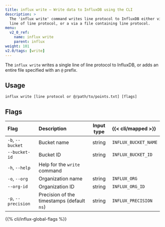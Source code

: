 ```yaml
---
title: influx write – Write data to InfluxDB using the CLI
description: >
  The 'influx write' command writes line protocol to InfluxDB either via a single
  line of line protocol, or a via a file containing line protocol.
menu:
  v2_0_ref:
    name: influx write
    parent: influx
weight: 101
v2.0/tags: [write]
---
```


The `influx write` writes a single line of line protocol to InfluxDB,
or adds an entire file specified with an `@` prefix.

## Usage
```
influx write [line protocol or @/path/to/points.txt] [flags]
```

## Flags
| Flag                | Description                                | Input type | {{< cli/mapped >}}   |
|:----                |:-----------                                |:----------:|:------------------   |
| `-b`, `--bucket`    | Bucket name                                | string     | `INFLUX_BUCKET_NAME` |
| `--bucket-id`       | Bucket ID                                  | string     | `INFLUX_BUCKET_ID`   |
| `-h`, `--help`      | Help for the `write` command               |            |                      |
| `-o`, `--org`       | Organization name                          | string     | `INFLUX_ORG`         |
| `--org-id`          | Organization ID                            | string     | `INFLUX_ORG_ID`      |
| `-p`, `--precision` | Precision of the timestamps (default `ns`) | string     | `INFLUX_PRECISION`   |

{{% cli/influx-global-flags %}}
